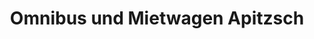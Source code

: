 ---
title: "Omnibus und Mietwagen Apitzsch"
url: /strotzbuesch/omnibus-und-mietwagen-apitzsch/
shop: Mieten
---